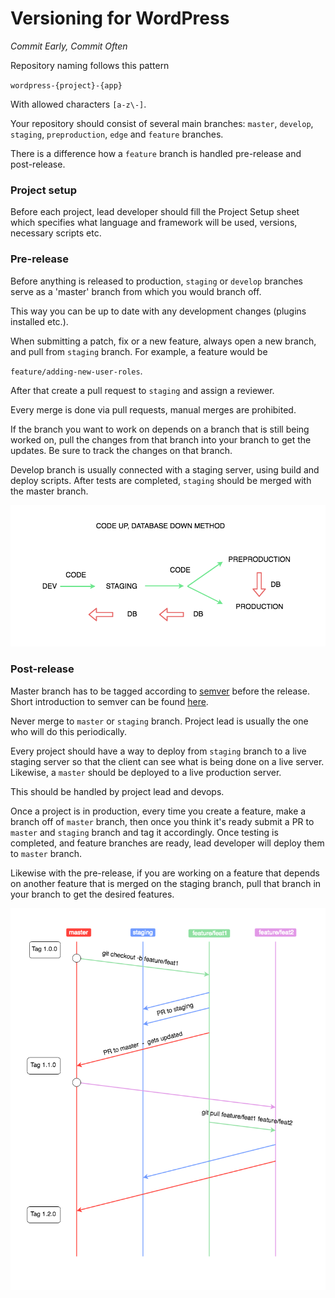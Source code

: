 # Versioning for WordPress

*Commit Early, Commit Often*

Repository naming follows this pattern

`wordpress-{project}-{app}`

With allowed characters `[a-z\-]`.

Your repository should consist of several main branches: `master`, `develop`, `staging`, `preproduction`, `edge` and `feature` branches.

There is a difference how a `feature` branch is handled pre-release and post-release.

### Project setup

Before each project, lead developer should fill the Project Setup sheet which specifies what language and framework will be used, versions, necessary scripts etc.

### Pre-release

Before anything is released to production, `staging` or `develop` branches serve as a 'master' branch from which you would branch off.

This way you can be up to date with any development changes (plugins installed etc.).

When submitting a patch, fix or a new feature, always open a new branch, and pull from `staging` branch. For example, a feature would be

`feature/adding-new-user-roles`.

After that create a pull request to `staging` and assign a reviewer.

Every merge is done via pull requests, manual merges are prohibited.

If the branch you want to work on depends on a branch that is still being worked on, pull the changes from that branch into your branch to get the updates. Be sure to track the changes on that branch.

Develop branch is usually connected with a staging server, using build and deploy scripts. After tests are completed, `staging` should be merged with the master branch.

![Code flow](/images/code-flow.png)

### Post-release

Master branch has to be tagged according to [semver](http://semver.org/) before the release. Short introduction to semver can be found [here](https://www.sitepoint.com/semantic-versioning-why-you-should-using/).

Never merge to `master` or `staging` branch. Project lead is usually the one who will do this periodically.

Every project should have a way to deploy from `staging` branch to a live staging server so that the client can see what is being done on a live server. Likewise, a `master` should be deployed to a live production server.

This should be handled by project lead and devops.

Once a project is in production, every time you create a feature, make a branch off of `master` branch, then once you think it's ready submit a PR to `master` and `staging` branch and tag it accordingly. Once testing is completed, and feature branches are ready, lead developer will deploy them to `master` branch.

Likewise with the pre-release, if you are working on a feature that depends on another feature that is merged on the staging branch, pull that branch in your branch to get the desired features.

![Git flow](/images/gitflow.png)

